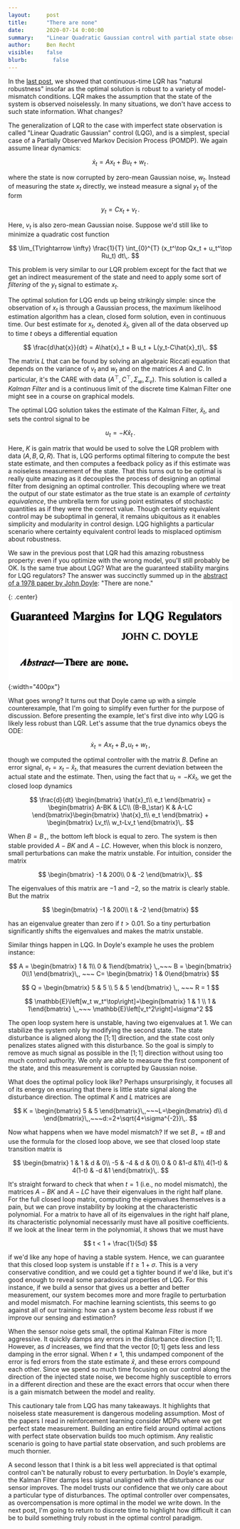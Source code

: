 ```yaml
---
layout:     post
title:      "There are none"
date:       2020-07-14 0:00:00
summary:    "Linear Quadratic Gaussian control with partial state observation has arbitrarily small gain margins. This post dives into Doyle's classic example and how it relates to machine learning."
author:     Ben Recht
visible:    false
blurb: 		  false
---
```


In the [last post](http://www.argmin.net/2020/07/08/gain-margin/), we showed that continuous-time LQR has "natural robustness" insofar as the optimal solution is robust to a variety of model-mismatch conditions. LQR makes the assumption that the state of the system is observed noiselessly. In many situations, we don't have access to such state information. What changes?

The generalization of LQR to the case with imperfect state observation is called "Linear Quadratic Gaussian" control (LQG), and is a simplest, special case of a Partially Observed Markov Decision Process (POMDP).  We again assume linear dynamics:

$$
	\dot{x}_t = Ax_t + B u_t + w_t\,.
$$

where the state is now corrupted by zero-mean Gaussian noise, $w_t$. Instead of measuring the state $x_t$ directly, we instead  measure a signal $y_t$ of the form

$$
	y_t = C x_t + v_t\,.
$$

Here, $v_t$ is also zero-mean Gaussian noise. Suppose we'd still like to minimize a quadratic cost function

$$
\lim_{T\rightarrow \infty} \frac{1}{T} \int_{0}^{T} (x_t^\top Qx_t + u_t^\top Ru_t) dt\,.
$$

This problem is very similar to our LQR problem except for the fact that we get an indirect measurement of the state and need to apply some sort of _filtering_ of the $y_t$ signal to estimate $x_t$.

The optimal solution for LQG ends up being strikingly simple: since the observation of $x_t$ is through a Gaussian process, the maximum likelihood estimation algorithm has a clean, closed form solution, even in continuous time. Our best estimate for $x_t$, denoted $\hat{x}_t$, given all of the data observed up to time $t$ obeys a differential equation

$$
	\frac{d\hat{x}}{dt}  = A\hat{x}_t + B u_t + L(y_t-C\hat{x}_t)\,.
$$

The matrix $L$ that can be found by solving an algebraic Riccati equation that depends on the variance of $v_t$ and $w_t$ and on the matrices $A$ and $C$. In particular, it's the CARE with data $(A^\top,C^\top,\Sigma_w,\Sigma_v)$. This solution is called a _Kalman Filter_ and is a continuous limit of the discrete time Kalman Filter one might see in a course on graphical models.

The optimal LQG solution takes the estimate of the Kalman Filter, $\hat{x}_t$, and sets the control signal to be

$$
	u_t = -K\hat{x}_t\,.
$$

Here, $K$ is gain matrix that would be used to solve the LQR problem with data $(A,B,Q,R)$. That is, LQG performs optimal filtering to compute the best state estimate, and then computes a feedback policy as if this estimate was a noiseless measurement of the state. That this turns out to be optimal is really quite amazing as it decouples the process of designing an optimal filter from designing an optimal controller. This decoupling where we treat the output of our state estimator as the true state is an example of _certainty equivalence_, the umbrella term for using point estimates of stochastic quantities as if they were the correct value. Though certainty equivalent control may be suboptimal in general, it remains ubiquitous as it enables simplicity and modularity in control design. LQG highlights a particular scenario where certainty equivalent control leads to misplaced optimism about robustness.

We saw in the previous post that LQR had this amazing robustness property: even if you optimize with the wrong model, you'll still probably be OK. Is the same true about LQG? What are the guaranteed stability margins for LQG regulators? The answer was succinctly summed up in the [abstract of a 1978 paper by John Doyle](https://ieeexplore.ieee.org/document/1101812): "There are none."

{: .center}
![There Are None](/assets/there_are_none.png){:width="400px"}

What goes wrong? It turns out that Doyle came up with a simple counterexample, that I'm going to simplify even further for the purpose of discussion. Before presenting the example, let's first dive into _why_ LQG is likely less robust than LQR. Let's assume that the true dynamics obeys the ODE:

$$
	\dot{x}_t = Ax_t + B_\star u_t + w_t \,,
$$

though we computed the optimal controller with the matrix $B$. Define an error signal, $e_t = x_t - \hat{x}_t$, that measures the current deviation between the actual state and the estimate. Then, using the fact that $u_t = -K \hat{x}_t$, we get the closed loop dynamics

$$
\frac{d}{dt} \begin{bmatrix}
		\hat{x}_t\\
		e_t
	\end{bmatrix} = \begin{bmatrix} A-BK & LC\\ (B-B_\star) K & A-LC \end{bmatrix}\begin{bmatrix}
		\hat{x}_t\\
		e_t
	\end{bmatrix} +
	\begin{bmatrix} Lv_t\\ w_t-Lv_t \end{bmatrix}\,.
$$

When $B=B_\star$, the bottom left block is equal to zero. The system is then stable provided $A-BK$ and $A-LC$. However, when this block is nonzero, small perturbations can make the matrix unstable. For intuition, consider the matrix

$$
 \begin{bmatrix} -1 & 200\\ 0 & -2 \end{bmatrix}\,.
$$

The eigenvalues of this matrix are $-1$ and $-2$, so the matrix is clearly stable. But the matrix

$$
 \begin{bmatrix} -1 & 200\\ t & -2 \end{bmatrix}
$$

has an eigenvalue greater than zero if $t>0.01$. So a tiny perturbation significantly shifts the eigenvalues and makes the matrix unstable.

Similar things happen in LQG. In Doyle's example he uses the problem instance:

$$
	A = \begin{bmatrix} 1 & 1\\ 0 & 1\end{bmatrix} \,,~~~ B = \begin{bmatrix} 0\\1 \end{bmatrix}\,, ~~~ C= \begin{bmatrix} 1 & 0\end{bmatrix}
$$

$$
	Q = \begin{bmatrix} 5 & 5 \\ 5 & 5 \end{bmatrix} \,, ~~~ R = 1
$$

$$
	\mathbb{E}\left[w_t w_t^\top\right]=\begin{bmatrix} 1 & 1 \\ 1 & 1\end{bmatrix} \,,~~~ \mathbb{E}\left[v_t^2\right]=\sigma^2
$$

The open loop system here is unstable, having two eigenvalues at $1$. We can stabilize the system only by modifying the second state. The state disturbance is aligned along the $[1;1]$ direction, and the state cost only penalizes states aligned with this disturbance. So the goal is simply to remove as much signal as possible in the $[1;1]$ direction without using too much control authority. We only are able to measure the first component of the state, and this measurement is corrupted by Gaussian noise.

What does the optimal policy look like? Perhaps unsurprisingly, it focuses all of its energy on ensuring that there is little state signal along the disturbance direction. The optimal $K$ and $L$ matrices are

$$
	K = \begin{bmatrix} 5 & 5 \end{bmatrix}\,,~~~L=\begin{bmatrix} d\\ d \end{bmatrix}\,,~~~d:=2+\sqrt{4+\sigma^{-2}}\,.
$$

Now what happens when we have model mismatch? If we set $B_\star=tB$ and use the formula for the closed loop above, we see that closed loop state transition matrix is

$$
\begin{bmatrix}
1 & 1 & d & 0\\
    -5 & -4  & d & 0\\
    0 & 0 &1-d &1\\
    4(1-t) & 4(1-t) & -d &1
    \end{bmatrix}\,.
$$

It's straight forward to check that when $t=1$ (i.e., no model mismatch), the matrices $A-BK$ and $A-LC$ have their eigenvalues in the right half plane. For the full closed loop matrix, computing the eigenvalues themselves is a pain, but we can prove instability by looking at the characteristic polynomial. For a matrix to have all of its eigenvalues in the right half plane, its characteristic polynomial necessarily must have all positive coefficients. If we look at the linear term in the polynomial, it shows that we must have

$$
	t < 1 + \frac{1}{5d}
$$

if we'd like any hope of having a stable system. Hence, we can guarantee that this closed loop system is unstable if $t\geq 1+\sigma$. This is a very conservative condition, and we could get a tighter bound if we'd like, but it's good enough to reveal some paradoxical properties of LQG. For this instance, if we build a sensor that gives us a better and better measurement, our system becomes more and more fragile to perturbation and model mismatch. For machine learning scientists, this seems to go against all of our training: how can a system become _less_ robust if we improve our sensing and estimation?

When the sensor noise gets small, the optimal Kalman Filter is more aggressive. It quickly damps any errors in the disturbance direction $[1;1]$. However, as $d$ increases, we find that the vector $[0;1]$ gets less and less damping in the error signal. When $t \neq 1$, this undamped component of the error is fed errors from the state estimate $\hat{x}$, and these errors compound each other. Since we spend so much time focusing on our control along the direction of the injected state noise, we become highly susceptible to errors in a different direction and these are the exact errors that occur when there is a gain mismatch between the model and reality.

This cautionary tale from LQG has many takeaways. It highlights that noiseless state measurement is dangerous modeling assumption. Most of the papers I read in reinforcement learning consider MDPs where we get perfect state measurement. Building an entire field around optimal actions with perfect state observation builds too much optimism. Any realistic scenario is going to have partial state observation, and such problems are much thornier.

A second lesson that I think is a bit less well appreciated is that optimal control can't be naturally robust to every perturbation. In Doyle's example, the Kalman Filter damps less signal unaligned with the disturbance as our sensor improves. The model trusts our confidence that we only care about a particular type of disturbances. The optimal controller over compensates, as overcompensation is more optimal in the model we write down. In the next post, I'm going to return to discrete time to highlight how difficult it can be to build something truly robust in the optimal control paradigm.
